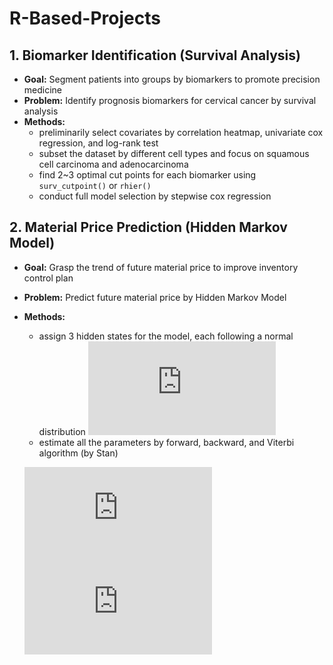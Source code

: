 # R-Based-Projects

## 1. Biomarker Identification (Survival Analysis)
* **Goal:** Segment patients into groups by biomarkers to promote precision medicine <br/>
* **Problem:** Identify prognosis biomarkers for cervical cancer by survival analysis <br/>
* **Methods:**  <br/>
  * preliminarily select covariates by correlation heatmap, univariate cox regression, and log-rank test 
  * subset the dataset by different cell types and focus on squamous cell carcinoma and adenocarcinoma 
  * find 2~3 optimal cut points for each biomarker using `surv_cutpoint()` or `rhier()` 
  * conduct full model selection by stepwise cox regression

## 2. Material Price Prediction (Hidden Markov Model)
* **Goal:** Grasp the trend of future material price to improve inventory control plan <br/>
* **Problem:** Predict future material price by Hidden Markov Model <br/>
* **Methods:**  <br/>
  * assign 3 hidden states for the model, each following a normal distribution ![normal dist](https://latex.codecogs.com/gif.latex?N%28%5Cmu_i%2C%20%5Csigma_i%29)
  * estimate all the parameters by forward, backward, and Viterbi algorithm (by Stan)
  
  
  ![transition matrix](https://latex.codecogs.com/gif.latex?A%20%3D%20%5Cbegin%7Bbmatrix%7D%20a_%7B11%7D%20%26%20a_%7B12%7D%20%26%20a_%7B13%7D%5C%5C%20a_%7B21%7D%20%26%20a_%7B22%7D%20%26%20a_%7B23%7D%5C%5C%20a_%7B31%7D%20%26%20a_%7B32%7D%20%26%20a_%7B33%7D%20%5Cend%7Bbmatrix%7D)
  ![noraml with reg](https://latex.codecogs.com/gif.latex?N%28%5Calpha_i&plus;%5Cbeta_%7Bi1%7Dx_1&plus;%5Cbeta_%7Bi2%7Dx_2%2C%5C%3B%20%5Csigma_i%29)
